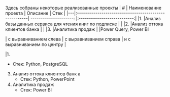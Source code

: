 Здесь собраны некоторые реализованные проекты
| # | Наименование проекта                                  | Описание               | Стек                        |
|---|:------------------------------------------------------| ---------------------: |:---------------------------:|
|1. |Анализ базы данных сервиса для чтения книг по подписке |                        |
|2. |Анализ оттока клиентов банка                           |                        |
|3. |Аналитика продаж                                       |                        |Power Query, Power BI


| с выравниванием слева | с выравниванием справа | и с выравниванием по центру |

|1. 
   * Стек: Python, PostgreSQL 
3. Анализ оттока клиентов банк  а
   * Стек: Python, PowerPoint
4. Аналитика продаж
   * Стек: Power BI
